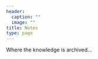 ```yaml
---
header:
  caption: ""
  image: ""
title: Notes
type: page
---
```


Where the knowledge is archived...
